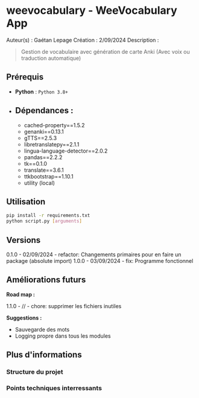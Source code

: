 # weevocabulary - WeeVocabulary App

Auteur(s) : Gaétan Lepage
Création : 2/09/2024
Description :

> Gestion de vocabulaire avec génération de carte Anki (Avec voix ou traduction automatique)

## Prérequis

- **Python** : `Python 3.8+`
- ## **Dépendances** :
  - cached-property==1.5.2
  - genanki==0.13.1
  - gTTS==2.5.3
  - libretranslatepy==2.1.1
  - lingua-language-detector==2.0.2
  - pandas==2.2.2
  - tk==0.1.0
  - translate==3.6.1
  - ttkbootstrap==1.10.1
  - utility (local)

## Utilisation

```bash
pip install -r requirements.txt
python script.py [arguments]
```

## Versions

0.1.0 - 02/09/2024 - refactor: Changements primaires pour en faire un package (absolute import)
1.0.0 - 03/09/2024 - fix: Programme fonctionnel

## Améliorations futurs

**Road map :**

1.1.0 - // - chore: supprimer les fichiers inutiles

**Suggestions :**

- Sauvegarde des mots
- Logging propre dans tous les modules

## Plus d'informations

### Structure du projet

### Points techniques interressants
